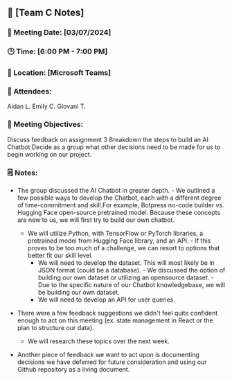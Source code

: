 ## 📝 [Team C Notes]
### 📅 Meeting Date: [03/07/2024]
### 🕒 Time: [6:00 PM - 7:00 PM]
### 📍 Location: [Microsoft Teams]


### 📣 Attendees:
Aidan L.
Emily C.
Giovani T.

### 🎯 Meeting Objectives:
Discuss feedback on assignment 3
Breakdown the steps to build an AI Chatbot 
Decide as a group what other decisions need to be made for us to begin working on our project. 

### 🗒️ Notes:

- The group discussed the AI Chatbot in greater depth.
      - We outlined a few possible ways to develop the Chatbot, each with a different degree of time-commitment and skill.For example, Botpress no-code builder vs. Hugging Face open-source pretrained model. Because these concepts are new to us, we will first try to build our own chatbot.
  - We will utilize Python, with TensorFlow or PyTorch libraries, a pretrained model from Hugging Face library, and an API. 
                  - If this proves to be too much of a challenge, we can resort to options that better fit our skill level. 
      - We will need to develop the dataset. This will most likely be in JSON format (could be a database). 
            - We discussed the option of building our own dataset or utilizing an opensource dataset.
            - Due to the specific nature of our Chatbot knowledgebase, we will be building our own dataset.
      - We will need to develop an API for user queries. 

- There were a few feedback suggestions we didn't feel quite confident enough to act on this meeting (ex. state management in React or the plan to structure our data).
   - We will research these topics over the next week. 

- Another piece of feedback we want to act upon is documenting decisions we have deferred for future consideration and using our Github repository as a living document. 

